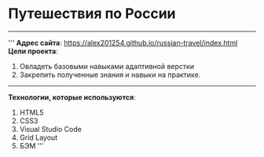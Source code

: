 # Путешествия по России
***
'''
__Адрес сайта__:  https://alex201254.github.io/russian-travel/index.html
__Цели проекта__:
1. Овладеть базовыми навыками адаптивной верстки
2. Закрепить полученные знания и навыки на практике.
***
__Технологии, которые используются__:
1. HTML5
2. CSS3
3. Visual Studio Code
4. Grid Layout
5. БЭМ
'''



